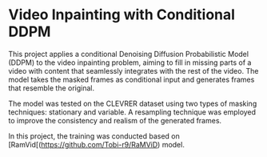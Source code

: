 # Video Inpainting with Conditional DDPM

This project applies a conditional Denoising Diffusion Probabilistic Model (DDPM) to the video inpainting problem, aiming to fill in missing parts of a video with content that seamlessly integrates with the rest of the video. The model takes the masked frames as conditional input and generates frames that resemble the original. 

The model was tested on the CLEVRER dataset using two types of masking techniques: stationary and variable. A resampling technique was employed to improve the consistency and realism of the generated frames.

In this project, the training was conducted based on [RamVid[(https://github.com/Tobi-r9/RaMViD) model.
